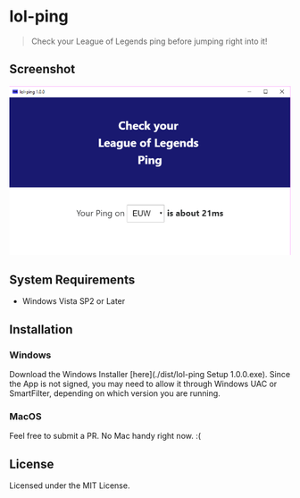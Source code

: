 # lol-ping

> Check your League of Legends ping before jumping right into it!

## Screenshot

![Screenshot of lol-ping](/assets/img/screenshot.png)

## System Requirements

- Windows Vista SP2 or Later

## Installation

### Windows

Download the Windows Installer [here](./dist/lol-ping Setup 1.0.0.exe).
Since the App is not signed, you may need to allow it through Windows UAC or SmartFilter, depending on which version you are running.


### MacOS

Feel free to submit a PR. No Mac handy right now. :(

## License

Licensed under the MIT License.

